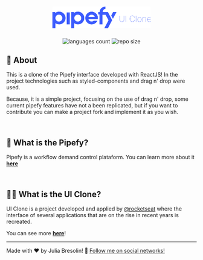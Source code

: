 <h1 align="center">
    <img alt="Ecoleta" title="Ecoleta" src=".docs/header.svg" width="260px" />
</h1>

<p align="center">
 <img alt="languages count" src="https://img.shields.io/github/languages/count/jbresolinn/uiclone-pipefy?color=3b5bfd"/>
  <img alt="repo size" src="https://img.shields.io/github/repo-size/jbresolinn/uiclone-pipefy?color=3b5bfd">
</p>

## 📄 About

This is a clone of the Pipefy interface developed with ReactJS! In the project technologies such as styled-components and drag n' drop were used. 

Because, it is a simple project, focusing on the use of drag n' drop, some current pipefy features have not a been replicated, but if you want to contribute you can make a project fork and implement it as you wish.

<br>

## 🤔 What is the Pipefy?

Pipefy is a workflow demand control plataform. You can learn more about it <b><a href="https://pipefy.com">here</a></b>

<br>

## 👩‍💻 What is the UI Clone?

UI Clone is a project developed and applied by <a href="https://github.com/Rocketseat">@rocketseat</a> where the interface of several applications that are on the rise in recent years is recreated.

You can see more <b><a href="https://www.youtube.com/watch?v=awRtgpRsdTQ&list=PL85ITvJ7FLohTZv9cC5-PrZ39Q3cugWqp">here</a></b>!


---

Made with ❤ by Julia Bresolin! 
:wave: [Follow me on social networks!](https://linktr.ee/juliabresolin)